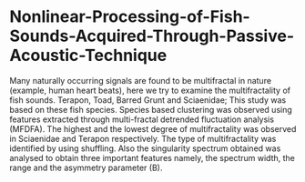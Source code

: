 # Nonlinear-Processing-of-Fish-Sounds-Acquired-Through-Passive-Acoustic-Technique
Many naturally occurring signals are found to be multifractal in nature (example, human heart beats), here we try to examine the multifractality of fish sounds. Terapon, Toad, Barred Grunt and Sciaenidae; This study was based on these fish species. Species based clustering was observed using features extracted through multi-fractal detrended fluctuation analysis (MFDFA). The highest and the lowest degree of multifractality was observed in Sciaenidae and Terapon respectively. The type of multifractality was identified by using shuffling. Also the singularity spectrum obtained was analysed to obtain three important features namely, the spectrum width, the range and the asymmetry parameter (B).
